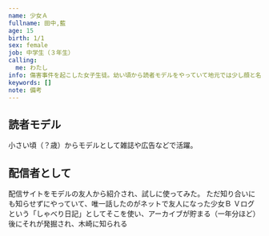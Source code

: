 ```yaml
---
name: 少女Ａ
fullname: 田中,藍
age: 15
birth: 1/1
sex: female
job: 中学生（３年生）
calling:
  me: わたし
info: 傷害事件を起こした女子生徒。幼い頃から読者モデルをやっていて地元では少し顔と名の知れた中学生。
keywords: []
note: 備考
---
```


## 読者モデル

小さい頃（？歳）からモデルとして雑誌や広告などで活躍。


## 配信者として

配信サイトをモデルの友人から紹介され、試しに使ってみた。
ただ知り合いにも知らせずにやっていて、唯一話したのがネットで友人になった少女Ｂ
Ｖログという「しゃべり日記」としてそこを使い、アーカイブが貯まる（一年分ほど）
後にそれが発掘され、木崎に知られる

